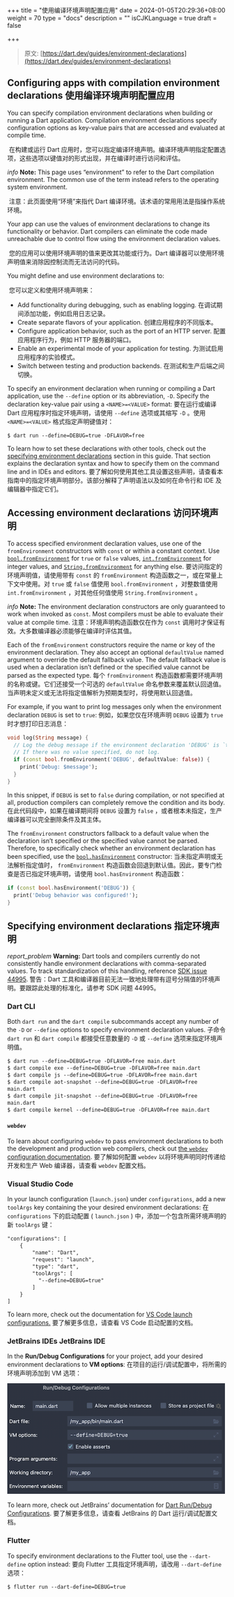 +++
title = "使用编译环境声明配置应用"
date = 2024-01-05T20:29:36+08:00
weight = 70
type = "docs"
description = ""
isCJKLanguage = true
draft = false

+++

> 原文: [https://dart.dev/guides/environment-declarations](https://dart.dev/guides/environment-declarations)

## Configuring apps with compilation environment declarations 使用编译环境声明配置应用

You can specify compilation environment declarations when building or running a Dart application. Compilation environment declarations specify configuration options as key-value pairs that are accessed and evaluated at compile time.

​	在构建或运行 Dart 应用时，您可以指定编译环境声明。编译环境声明指定配置选项，这些选项以键值对的形式出现，并在编译时进行访问和评估。

*info* **Note:** This page uses “environment” to refer to the Dart compilation environment. The common use of the term instead refers to the operating system environment.

​	注意：此页面使用“环境”来指代 Dart 编译环境。该术语的常用用法是指操作系统环境。

Your app can use the values of environment declarations to change its functionality or behavior. Dart compilers can eliminate the code made unreachable due to control flow using the environment declaration values.

​	您的应用可以使用环境声明的值来更改其功能或行为。Dart 编译器可以使用环境声明值来消除因控制流而无法访问的代码。

You might define and use environment declarations to:

​	您可以定义和使用环境声明来：

- Add functionality during debugging, such as enabling logging.
  在调试期间添加功能，例如启用日志记录。
- Create separate flavors of your application.
  创建应用程序的不同版本。
- Configure application behavior, such as the port of an HTTP server.
  配置应用程序行为，例如 HTTP 服务器的端口。
- Enable an experimental mode of your application for testing.
  为测试启用应用程序的实验模式。
- Switch between testing and production backends.
  在测试和生产后端之间切换。

To specify an environment declaration when running or compiling a Dart application, use the `--define` option or its abbreviation, `-D`. Specify the declaration key-value pair using a `<NAME>=<VALUE>` format:
要在运行或编译 Dart 应用程序时指定环境声明，请使用 `--define` 选项或其缩写 `-D` 。使用 `<NAME>=<VALUE>` 格式指定声明键值对：

```
$ dart run --define=DEBUG=true -DFLAVOR=free
```

To learn how to set these declarations with other tools, check out the [specifying environment declarations](https://dart.dev/guides/environment-declarations#specifying-environment-declarations) section in this guide. That section explains the declaration syntax and how to specify them on the command line and in IDEs and editors.
要了解如何使用其他工具设置这些声明，请查看本指南中的指定环境声明部分。该部分解释了声明语法以及如何在命令行和 IDE 及编辑器中指定它们。

## Accessing environment declarations 访问环境声明

To access specified environment declaration values, use one of the `fromEnvironment` constructors with `const` or within a constant context. Use [`bool.fromEnvironment`](https://api.dart.dev/stable/dart-core/bool/bool.fromEnvironment.html) for `true` or `false` values, [`int.fromEnvironment`](https://api.dart.dev/stable/dart-core/int/int.fromEnvironment.html) for integer values, and [`String.fromEnvironment`](https://api.dart.dev/stable/dart-core/String/String.fromEnvironment.html) for anything else.
要访问指定的环境声明值，请使用带有 `const` 的 `fromEnvironment` 构造函数之一，或在常量上下文中使用。对 `true` 或 `false` 值使用 `bool.fromEnvironment` ，对整数值使用 `int.fromEnvironment` ，对其他任何值使用 `String.fromEnvironment` 。

*info* **Note:** The environment declaration constructors are only guaranteed to work when invoked as `const`. Most compilers must be able to evaluate their value at compile time.
注意：环境声明构造函数仅在作为 `const` 调用时才保证有效。大多数编译器必须能够在编译时评估其值。

Each of the `fromEnvironment` constructors require the name or key of the environment declaration. They also accept an optional `defaultValue` named argument to override the default fallback value. The default fallback value is used when a declaration isn’t defined or the specified value cannot be parsed as the expected type.
每个 `fromEnvironment` 构造函数都需要环境声明的名称或键。它们还接受一个可选的 `defaultValue` 命名参数来覆盖默认回退值。当声明未定义或无法将指定值解析为预期类型时，将使用默认回退值。

For example, if you want to print log messages only when the environment declaration `DEBUG` is set to `true`:
例如，如果您仅在环境声明 `DEBUG` 设置为 `true` 时才想打印日志消息：

```dart
void log(String message) {
  // Log the debug message if the environment declaration 'DEBUG' is `true`.
  // If there was no value specified, do not log.
  if (const bool.fromEnvironment('DEBUG', defaultValue: false)) {
    print('Debug: $message');
  }
}
```

In this snippet, if `DEBUG` is set to `false` during compilation, or not specified at all, production compilers can completely remove the condition and its body.
在此代码段中，如果在编译期间将 `DEBUG` 设置为 `false` ，或者根本未指定，生产编译器可以完全删除条件及其主体。

The `fromEnvironment` constructors fallback to a default value when the declaration isn’t specified or the specified value cannot be parsed. Therefore, to specifically check whether an environment declaration has been specified, use the [`bool.hasEnvironment`](https://api.dart.dev/stable/dart-core/bool/bool.hasEnvironment.html) constructor:
当未指定声明或无法解析指定值时， `fromEnvironment` 构造函数会回退到默认值。因此，要专门检查是否已指定环境声明，请使用 `bool.hasEnvironment` 构造函数：

```dart
if (const bool.hasEnvironment('DEBUG')) {
  print('Debug behavior was configured!');
}
```

## Specifying environment declarations 指定环境声明

*report_problem* **Warning:** Dart tools and compilers currently do not consistently handle environment declarations with comma-separated values. To track standardization of this handling, reference [SDK issue 44995](https://github.com/dart-lang/sdk/issues/44995).
警告：Dart 工具和编译器目前无法一致地处理带有逗号分隔值的环​​境声明。要跟踪此处理的标准化，请参考 SDK 问题 44995。

### Dart CLI

Both `dart run` and the `dart compile` subcommands accept any number of the `-D` or `--define` options to specify environment declaration values.
子命令 `dart run` 和 `dart compile` 都接受任意数量的 `-D` 或 `--define` 选项来指定环境声明值。

```
$ dart run --define=DEBUG=true -DFLAVOR=free main.dart
$ dart compile exe --define=DEBUG=true -DFLAVOR=free main.dart
$ dart compile js --define=DEBUG=true -DFLAVOR=free main.dart
$ dart compile aot-snapshot --define=DEBUG=true -DFLAVOR=free main.dart
$ dart compile jit-snapshot --define=DEBUG=true -DFLAVOR=free main.dart
$ dart compile kernel --define=DEBUG=true -DFLAVOR=free main.dart
```

#### `webdev`

To learn about configuring `webdev` to pass environment declarations to both the development and production web compilers, check out [the `webdev` configuration documentation](https://pub.dev/packages/build_web_compilers#configuring--d-environment-variables).
要了解如何配置 `webdev` 以将环境声明同时传递给开发和生产 Web 编译器，请查看 `webdev` 配置文档。

### Visual Studio Code

In your launch configuration (`launch.json`) under `configurations`, add a new `toolArgs` key containing the your desired environment declarations:
在 `configurations` 下的启动配置 ( `launch.json` ) 中，添加一个包含所需环境声明的新 `toolArgs` 键：

```
"configurations": [
    {
        "name": "Dart",
        "request": "launch",
        "type": "dart",
        "toolArgs": [
          "--define=DEBUG=true"
        ]
    }
]
```

To learn more, check out the documentation for [VS Code launch configurations.](https://code.visualstudio.com/docs/editor/debugging#_launch-configurations)
要了解更多信息，请查看 VS Code 启动配置的文档。

### JetBrains IDEs JetBrains IDE

In the **Run/Debug Configurations** for your project, add your desired environment declarations to **VM options**:
在项目的运行/调试配置中，将所需的环境声明添加到 VM 选项：

![Adding define option to Jetbrains IDE](./Environmentdeclarations_img/env-decl-jetbrains.png)

To learn more, check out JetBrains’ documentation for [Dart Run/Debug Configurations](https://www.jetbrains.com/help/webstorm/run-debug-configuration-dart-command-line-application.html).
要了解更多信息，请查看 JetBrains 的 Dart 运行/调试配置文档。

### Flutter

To specify environment declarations to the Flutter tool, use the `--dart-define` option instead:
要向 Flutter 工具指定环境声明，请改用 `--dart-define` 选项：

```
$ flutter run --dart-define=DEBUG=true
```

